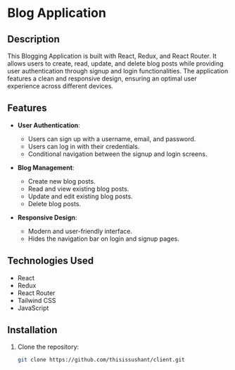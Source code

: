 # Blog Application

## Description

This Blogging Application is built with React, Redux, and React Router. It allows users to create, read, update, and delete blog posts while providing user authentication through signup and login functionalities. The application features a clean and responsive design, ensuring an optimal user experience across different devices.

## Features

- **User Authentication**:

  - Users can sign up with a username, email, and password.
  - Users can log in with their credentials.
  - Conditional navigation between the signup and login screens.

- **Blog Management**:

  - Create new blog posts.
  - Read and view existing blog posts.
  - Update and edit existing blog posts.
  - Delete blog posts.

- **Responsive Design**:
  - Modern and user-friendly interface.
  - Hides the navigation bar on login and signup pages.

## Technologies Used

- React
- Redux
- React Router
- Tailwind CSS
- JavaScript

## Installation

1. Clone the repository:

   ```bash
   git clone https://github.com/thisissushant/client.git
   ```
